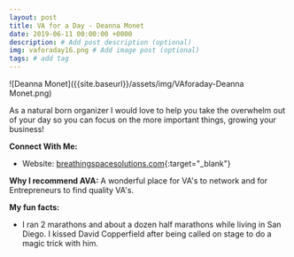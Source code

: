 ```yaml
---
layout: post
title: VA for a Day - Deanna Monet
date: 2019-06-11 00:00:00 +0000
description: # Add post description (optional)
img: vaforaday16.png # Add image post (optional)
tags: # add tag
---
```


![Deanna Monet]({{site.baseurl}}/assets/img/VAforaday-Deanna Monet.png)

As a natural born organizer I would love to help you take the overwhelm out of your day so you can focus on the more important things, growing your business!

__Connect With Me:__
* Website: [breathingspacesolutions.com](https://breathingspacesolutions.com/){:target="_blank"}

__Why I recommend AVA:__
A wonderful place for VA's to network and for Entrepreneurs to find quality VA's.

__My fun facts:__
* I ran 2 marathons and about a dozen half marathons while living in San Diego. I kissed David Copperfield after being called on stage to do a magic trick with him.
